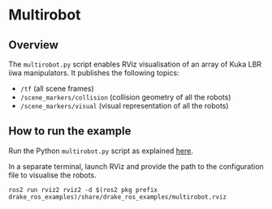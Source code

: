 # Multirobot

## Overview

The `multirobot.py` script enables RViz visualisation of an array of Kuka LBR iiwa manipulators.
It publishes the following topics:

* `/tf` (all scene frames)
* `/scene_markers/collision` (collision geometry of all the robots)
* `/scene_markers/visual` (visual representation of all the robots)

## How to run the example

Run the Python `multirobot.py` script as explained [here](../../README.md#running).

In a separate terminal, launch RViz and provide the path to the configuration file to visualise the robots.

```
ros2 run rviz2 rviz2 -d $(ros2 pkg prefix drake_ros_examples)/share/drake_ros_examples/multirobot.rviz
```
